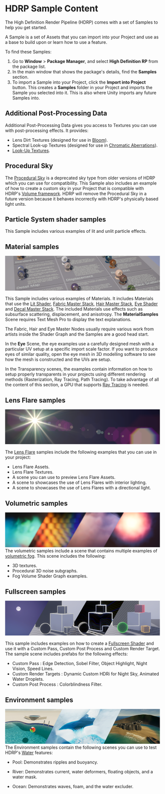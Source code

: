 # HDRP Sample Content

The High Definition Render Pipeline (HDRP) comes with a set of Samples to help you get started.

A Sample is a set of Assets that you can import into your Project and use as a base to build upon or learn how to use a feature.

To find these Samples:

1. Go to **Window** > **Package Manager**, and select **High Definition RP** from the package list.
2. In the main window that shows the package's details, find the **Samples** section.
3. To import a Sample into your Project, click the **Import into Project** button. This creates a **Samples** folder in your Project and imports the Sample you selected into it. This is also where Unity imports any future Samples into.

## Additional Post-Processing Data

Additional Post-Processing Data gives you access to Textures you can use with post-processing effects. It provides:

- Lens Dirt Textures (designed for use in [Bloom](Post-Processing-Bloom.md)).
- Spectral Look-up Textures (designed for use in [Chromatic Aberrations](Post-Processing-Chromatic-Aberration.md)).
- [Look-Up Textures](Authoring-LUTs.md).

## Procedural Sky

The [Procedural Sky](Override-Procedural-Sky.md) is a deprecated sky type from older versions of HDRP which you can use for compatibility. This Sample also includes an example of how to create a custom sky in your Project that is compatible with HDRP's [Volume framework](Volumes.md). HDRP will remove the Procedural Sky in a future version because it behaves incorrectly with HDRP's physically based light units.

## Particle System shader samples

This Sample includes various examples of lit and unlit particle effects.

## Material samples

![Material Samples](Images/MaterialSamples.png)

This Sample includes various examples of Materials. It includes Materials that use the [Lit Shader](Lit-Shader.md), [Fabric Master Stack](master-stack-fabric.md), [Hair Master Stack](master-stack-hair.md), [Eye Shader](eye-shader.md) and [Decal Master Stack](master-stack-decal.md). The included Materials use effects such as subsurface scattering, displacement, and anisotropy. The **MaterialSamples** Scene requires Text Mesh Pro to display the text explanations.

The Fabric, Hair and Eye Master Nodes usually require various work from artists inside the Shader Graph and the Samples are a good head start.

In the **Eye** Scene, the eye examples use a carefully designed mesh with a particular UV setup at a specific import scale factor. If you want to produce eyes of similar quality, open the eye mesh in 3D modelling software to see how the mesh is constructed and the UVs are setup.

In the Transparency scenes, the examples contain information on how to setup properly transparents in your projects using different rendering methods (Rasterization, Ray Tracing, Path Tracing).
To take advantage of all the content of this section, a GPU that supports [Ray Tracing](Ray-Tracing-Getting-Started.md) is needed.

## Lens Flare samples

![Lens Flare Samples](Images/LensFlareSamples.png)

The [Lens Flare](shared/lens-flare/lens-flare-component.md) samples include the following examples that you can use in your project:
- Lens Flare Assets.
- Lens Flare Textures.
- A scene you can use to preview Lens Flare Assets.
- A scene to showcases the use of Lens Flares with interior lighting.
- A scene to showcases the use of Lens Flares with a directional light.

## Volumetric samples

![Volumetric Samples](Images/VolumetricSamples.png)
The volumetric samples include a scene that contains multiple examples of [volumetric fog](Local-Volumetric-Fog.md). This scene includes the following:

- 3D textures.
- Procedural 3D noise subgraphs.
- Fog Volume Shader Graph examples.

## Fullscreen samples
![Fullscreen Samples](Images/FullscreenSamples.png)

This sample includes examples on how to create a [Fullscreen Shader](fullscreen-shader.md) and use it with a Custom Pass, Custom Post Process and Custom Render Target. The sample scene includes prefabs for the following effects:

- Custom Pass : Edge Detection, Sobel Filter, Object Highlight, Night Vision, Speed Lines.
- Custom Render Targets : Dynamic Custom HDRi for Night Sky, Animated Water Droplets.
- Custom Post Process : Colorblindness Filter.

## Environment samples

![](Images/Water_samples.png)The Environment samples contain the following scenes you can use to test HDRP's [Water](WaterSystem.md) features: 

- Pool: Demonstrates ripples and buoyancy. 

- River: Demonstrates current, water deformers, floating objects, and a water mask.
- Ocean: Demonstrates waves, foam, and the water excluder.